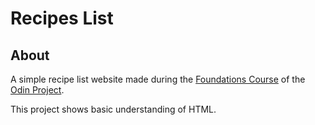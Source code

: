 # Recipes List

## About

A simple recipe list website made during the [Foundations Course](https://www.theodinproject.com/paths/foundations/courses/foundations) of the [Odin Project](https://www.theodinproject.com/).

This project shows basic understanding of HTML.
